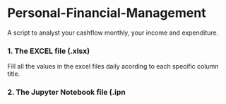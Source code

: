 # Personal-Financial-Management
A script to analyst your cashflow monthly, your income and expenditure.
### 1. The EXCEL file (.xlsx)
Fill all the values in the excel files daily acording to each specific column title.
### 2. The Jupyter Notebook file (.ipn
